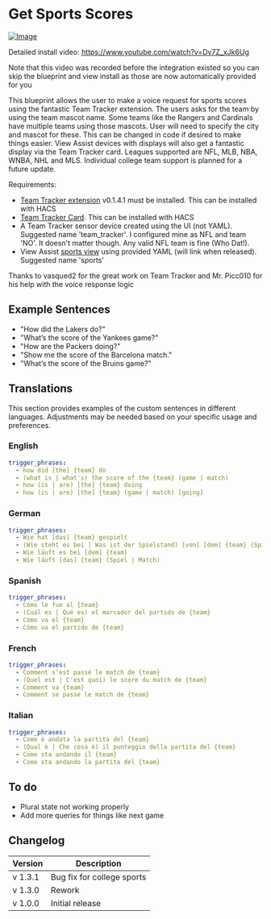 # Get Sports Scores

[![Image](https://img.youtube.com/vi/Dv7Z_xJk6Ug/mqdefault.jpg)](https://www.youtube.com/watch?v=Dv7Z_xJk6Ug)

Detailed install video:
https://www.youtube.com/watch?v=Dv7Z_xJk6Ug

Note that this video was recorded before the integration existed so you can skip the blueprint and view install as those are now automatically provided for you

This blueprint allows the user to make a voice request for sports scores using the fantastic Team Tracker extension. The users asks for the team by using the team mascot
name. Some teams like the Rangers and Cardinals have multiple teams using those mascots. User will need to specify the city and mascot for these. This can be changed in code
if desired to make things easier. View Assist devices with displays will also get a fantastic display via the Team Tracker card. Leagues supported are NFL, MLB, NBA, WNBA, NHL and MLS. Individual college team support is planned for a future update.

Requirements:

- [Team Tracker extension](https://github.com/vasqued2/ha-teamtracker) v0.1.4.1 must be installed. This can be installed with HACS
- [Team Tracker Card](https://github.com/vasqued2/ha-teamtracker-card). This can be installed with HACS
- A Team Tracker sensor device created using the UI (not YAML). Suggested name 'team_tracker'. I configured mine as NFL and team 'NO'. It doesn't matter though. Any valid NFL team is fine (Who Dat!).
- View Assist [sports view](../views/sports) using provided YAML (will link when released). Suggested name 'sports'

Thanks to vasqued2 for the great work on Team Tracker and Mr. Picc010 for his help with the voice response logic

## Example Sentences

- "How did the Lakers do?"
- "What’s the score of the Yankees game?"
- "How are the Packers doing?"
- "Show me the score of the Barcelona match."
- "What’s the score of the Bruins game?"

## Translations

This section provides examples of the custom sentences in different languages.
Adjustments may be needed based on your specific usage and preferences.

### English

```yaml
trigger_phrases:
  - how did [the] {team} do
  - (what is | what's) the score of the {team} (game | match)
  - how (is | are) [the] {team} doing
  - how (is | are) [the] {team} (game | match) [going]
```

### German

```yaml
trigger_phrases:
  - Wie hat [das] {team} gespielt
  - (Wie steht es bei | Was ist der Spielstand) [von] [dem] {team} (Spiel | Match)
  - Wie läuft es bei [dem] {team}
  - Wie läuft [das] {team} (Spiel | Match)
```

### Spanish

```yaml
trigger_phrases:
  - Cómo le fue al {team}
  - (Cuál es | Qué es) el marcador del partido de {team}
  - Cómo va el {team}
  - Cómo va el partido de {team}
```

### French

```yaml
trigger_phrases:
  - Comment s'est passé le match de {team}
  - (Quel est | C'est quoi) le score du match de {team}
  - Comment va {team}
  - Comment se passe le match de {team}
```

### Italian

```yaml
trigger_phrases:
  - Come è andata la partita del {team}
  - (Qual è | Che cosa è) il punteggio della partita del {team}
  - Come sta andando il {team}
  - Come sta andando la partita del {team}
```

## To do

- Plural state not working properly
- Add more queries for things like next game

## Changelog

| Version | Description                |
| ------- | -------------------------- |
| v 1.3.1 | Bug fix for college sports |
| v 1.3.0 | Rework                     |
| v 1.0.0 | Initial release            |
